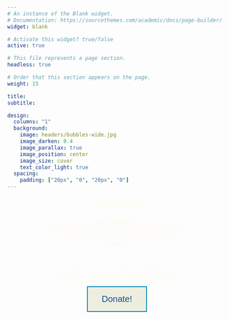 ```yaml
---
# An instance of the Blank widget.
# Documentation: https://sourcethemes.com/academic/docs/page-builder/
widget: blank

# Activate this widget? true/false
active: true

# This file represents a page section.
headless: true

# Order that this section appears on the page.
weight: 15

title: 
subtitle:

design:
  columns: "1"
  background:
    image: headers/bubbles-wide.jpg
    image_darken: 0.4
    image_parallax: true
    image_position: center
    image_size: cover
    text_color_light: true
  spacing:
    padding: ["20px", "0", "20px", "0"]
---
```


<center><b><h3> <span style="color: #FFFAF0">SisterAnalyst
</span></h3></b></center>

<center><b><h4> <span style="color: #FFFAF0"> Our mission is <br> to empower women and gender minority groups <br> through the practise and application of <br> DS and AI. </span></h4></b></center>

<br>
<center><span style="color: #FFFAF0"> We equip our community members with <br> data skills, opportunities and a global platform <br> for networking and knowledge sharing.</span> 

<br>
<center>
<a href="https://sisanalyst.netlify.app/donate">
<button class="button button2">Donate!</button>
</a>
</center>  

<style>
.button {
  border: none;
  color: white;
  padding: 16px 32px;
  text-align: center;
  text-decoration: none;
  display: inline-block;
  font-size: 20px;
  margin: 4px 2px;
  transition-duration: 0.4s;
  cursor: pointer;
}

.button2 {
  background-color: #EEEEE0; 
  color: #104E8B; 
  border: 2px solid #008CBA;
}

.button2:hover {
  background-color: #104E8B;
  color: white;
}

</style>
</html>

